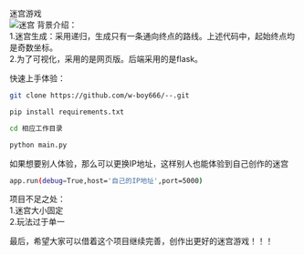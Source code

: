 迷宫游戏  
![迷宫]()
背景介绍：  
1.迷宫生成：采用递归，生成只有一条通向终点的路线。上述代码中，起始终点均是奇数坐标。  
2.为了可视化，采用的是网页版。后端采用的是flask。  
  
快速上手体验：
```Bash
git clone https://github.com/w-boy666/--.git
```
```Bash
pip install requirements.txt
```
```Bash
cd 相应工作目录
```
```Bash
python main.py
```
如果想要别人体验，那么可以更换IP地址，这样别人也能体验到自己创作的迷宫
```Bash
app.run(debug=True,host='自己的IP地址',port=5000)
```

项目不足之处：  
1.迷宫大小固定  
2.玩法过于单一  

最后，希望大家可以借着这个项目继续完善，创作出更好的迷宫游戏！！！

